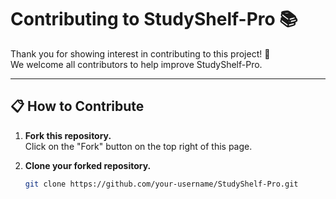 # Contributing to StudyShelf-Pro 📚

Thank you for showing interest in contributing to this project! 🚀  
We welcome all contributors to help improve StudyShelf-Pro.

---

## 📋 How to Contribute

1. **Fork this repository.**  
   Click on the "Fork" button on the top right of this page.

2. **Clone your forked repository.**
   ```bash
   git clone https://github.com/your-username/StudyShelf-Pro.git
